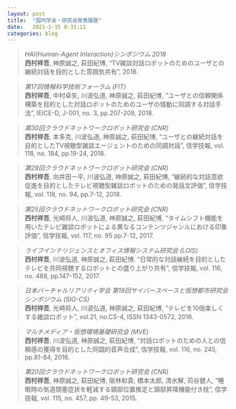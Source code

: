 ```yaml
---
layout: post
title:  "国内学会・研究会発表履歴"
date:   2021-1-15 8:31:11
categories: blog
---
```


>*HAI(Human-Agent Interaction)シンポジウム 2018*<br>
>**西村祥吾**, 神原誠之, 萩田紀博, “TV雑談対話ロボットのためのユーザとの継続対話を目的とした雰囲気共有”, 2018.

>*第17回情報科学技術フォーラム (FIT)*<br>
>**西村祥吾**, 中村卓矢, 川波弘道, 神原誠之, 萩田紀博, “ユーザとの信頼関係構築を目的とした対話ロボットのためのユーザの情動に同調する対話手法”, IEICE-D, J-001, no. 3, pp.207-208, 2018.

>*第30回クラウドネットワークロボット研究会 (CNR)*<br>
>**西村祥吾**, 本多克, 川波弘道, 神原誠之, 萩田紀博, “ユーザとの継続対話を目的としたTV視聴型雑談エージェントのための同調対話”, 信学技報, vol. 118, no. 184, pp.19-24, 2018.

>*第29回クラウドネットワークロボット研究会 (CNR)*<br>
>**西村祥吾**, 向井田一平, 川波弘道, 神原誠之, 萩田紀博, “継続的な対話意欲促進を目的としたテレビ視聴型雑談ロボットのための発話文評価”, 信学技報, vol. 118, no. 94, pp.7-12, 2018.

>*第25回クラウドネットワークロボット研究会 (CNR)*<br>
>**西村祥吾**, 光崎将人, 川波弘道, 神原誠之, 萩田紀博, “タイムシフト機能を用いたテレビ雑談ロボットによる異なるコンテンツジャンルにおける印象評価”, 信学技報, vol. 117, no. 95 pp.7-12, 2017.

>*ライフインテリジェンスとオフィス情報システム研究会 (LOIS)*<br>
>**西村祥吾**, 川波弘道, 神原誠之, 萩田紀博, “日常的な対話継続を目的としたテレビを共同視聴するロボットとの盛り上がり共有”, 信学技報, vol. 116, no. 488, pp.147-152, 2017.

>*日本バーチャルリアリティ学会 第19回サイバースペースと仮想都市研究会シンポジウム (SIG-CS)*<br>
>**西村祥吾**, 光崎将人, 川波弘道, 神原誠之, 萩田紀博, “テレビを10倍楽しくする雑談ロボット”, vol.21, no.CS-4, ISSN 1343-0572, 2016.

>*マルチメディア・仮想環境基礎研究会 (MVE)*<br>
>**西村祥吾**, 川波弘道, 神原誠之, 萩田紀博, “対話ロボットのための人との信頼感の獲得を目的とした同調的音声合成”, 信学技報, vol. 116, no. 245, pp.81-84, 2016.

>*第20回クラウドネットワークロボット研究会 (CNR)*<br>
>**西村祥吾**, 神原誠之, 萩田紀博, 阪林和貴, 橋本太郎, 清水解, 苅谷健人, “睡眠時の気道閉塞症状を軽減する頸部位置推定と頸部昇降機能付き枕”, 信学技報, vol. 115, no. 457, pp. 49-53, 2015.
